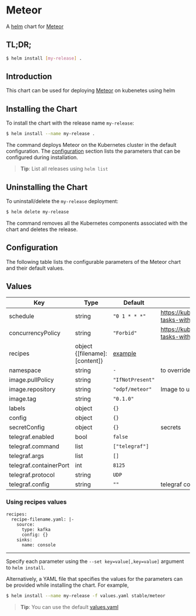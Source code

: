 # Meteor

A [helm](https://helm.sh/) chart for [Meteor](https://github.com/odpf/meteor)

## TL;DR;

```bash
$ helm install [my-release] .
```

## Introduction

This chart can be used for deploying [Meteor](https://github.com/odpf/meteor) on kubenetes using helm

## Installing the Chart

To install the chart with the release name `my-release`:

```bash
$ helm install --name my-release .
```

The command deploys Meteor on the Kubernetes cluster in the default configuration. The [configuration](#configuration) section lists the parameters that can be configured during installation.

> **Tip**: List all releases using `helm list`

## Uninstalling the Chart

To uninstall/delete the `my-release` deployment:

```bash
$ helm delete my-release
```

The command removes all the Kubernetes components associated with the chart and deletes the release.

## Configuration

The following table lists the configurable parameters of the Meteor chart and their default values.

## Values

| Key | Type | Default | Description |
| --- | ---- | ------- | ----------- |
| schedule | string | `"0 1 * * *"`  | https://kubernetes.io/docs/tasks/job/automated-tasks-with-cron-jobs/#schedule |
| concurrencyPolicy | string | `"Forbid"`  | https://kubernetes.io/docs/tasks/job/automated-tasks-with-cron-jobs/#concurrency-policy |
| recipes | object {\[filename\]: \[content\]} | [example](#sample-recipes-usage)  |  |
| namespace | string | `-` | to override release namespace |
| image.pullPolicy | string | `"IfNotPresent"` |  |
| image.repository | string | `"odpf/meteor"` | Image to use for deploying siren |
| image.tag | string | `"0.1.0"` |  |
| labels | object | `{}` |  |
| config | object | `{}` |  |
| secretConfig | object | `{}` | secrets |
| telegraf.enabled                      | bool   | `false`                                                                                       |                                                                      |
| telegraf.command                      | list   | `["telegraf"]`                                                                                |                                                                      |
| telegraf.args                         | list   | `[]`                                                                                          |                                                                      |
| telegraf.containerPort                | int    | `8125`                                                                                        |                                                                      |
| telegraf.protocol                     | string | `UDP`                                                                                         |                                                                      |
| telegraf.config                       | string | `""`                                                                                          | telegraf config file content                                         |

### Using recipes values
```
recipes:
  recipe-filename.yaml: |-
    source:
      type: kafka
      config: {}
    sinks:
      name: console
```

---

Specify each parameter using the `--set key=value[,key=value]` argument to `helm install`.

Alternatively, a YAML file that specifies the values for the parameters can be provided while installing the chart. For example,

```bash
$ helm install --name my-release -f values.yaml stable/meteor
```

> **Tip**: You can use the default [values.yaml](values.yaml)
